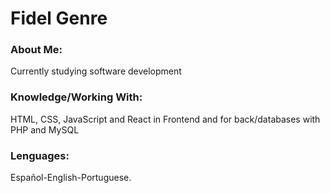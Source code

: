 <html>		

 <tittle> 
 <h1>
	 Fidel Genre
 </h1> 
 </tittle> 

<h3>
About Me:
</h3>

<body>
	
<p>
Currently studying software development
</p>

<h3>
Knowledge/Working With:
</h3>

<P>	
HTML, CSS, JavaScript and React in Frontend and for back/databases with PHP and MySQL
</P>

<h3>
Lenguages:
</h3>

<P>
Español-English-Portuguese.
</p>

</body>
</html>

